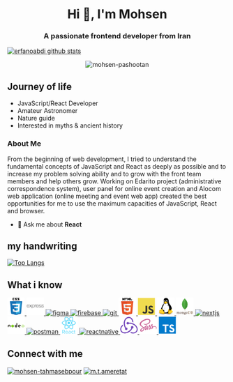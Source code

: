 <h1 align="center">Hi 👋, I'm Mohsen</h1>
<h3 align="center">A passionate frontend developer from Iran</h3>

[![erfanoabdi github stats](https://github-readme-stats.vercel.app/api?username=mohsen-pashootan&show_icons=true&include_all_commits=true&theme=tokyonight)](https://github.com/mohsen-pashootan)


<p align="center"> <img src="https://komarev.com/ghpvc/?username=mohsen-pashootan&label=Profile%20views&color=0e75b6&style=flat" alt="mohsen-pashootan" /> </p>

## Journey of life

- JavaScript/React Developer 
- Amateur Astronomer
- Nature guide
-  Interested in myths & ancient history

### About Me

From the beginning of web development, I tried to understand the fundamental concepts of JavaScript and React as deeply as possible and to increase my problem solving ability and to grow with the front team members and help others grow. Working on Edarito project (administrative correspondence system), user panel for online event creation and Alocom web application (online meeting
and event web app) created the best opportunities for me to use the maximum capacities of JavaScript, React and browser.


- 💬 Ask me about **React**


## my handwriting
[![Top Langs](https://github-readme-stats.vercel.app/api/top-langs/?username=mohsen-pashootan&layout=compact&langs_count=10&theme=tokyonight)](https://github.com/mohsen-pashootan)


## What i know
<p align="left"> <a href="https://www.w3schools.com/css/" target="_blank" rel="noreferrer"> <img src="https://raw.githubusercontent.com/devicons/devicon/master/icons/css3/css3-original-wordmark.svg" alt="css3" width="40" height="40"/> </a> <a href="https://expressjs.com" target="_blank" rel="noreferrer"> <img src="https://raw.githubusercontent.com/devicons/devicon/master/icons/express/express-original-wordmark.svg" alt="express" width="40" height="40"/> </a> <a href="https://www.figma.com/" target="_blank" rel="noreferrer"> <img src="https://www.vectorlogo.zone/logos/figma/figma-icon.svg" alt="figma" width="40" height="40"/> </a> <a href="https://firebase.google.com/" target="_blank" rel="noreferrer"> <img src="https://www.vectorlogo.zone/logos/firebase/firebase-icon.svg" alt="firebase" width="40" height="40"/> </a> <a href="https://git-scm.com/" target="_blank" rel="noreferrer"> <img src="https://www.vectorlogo.zone/logos/git-scm/git-scm-icon.svg" alt="git" width="40" height="40"/> </a> <a href="https://www.w3.org/html/" target="_blank" rel="noreferrer"> <img src="https://raw.githubusercontent.com/devicons/devicon/master/icons/html5/html5-original-wordmark.svg" alt="html5" width="40" height="40"/> </a> <a href="https://developer.mozilla.org/en-US/docs/Web/JavaScript" target="_blank" rel="noreferrer"> <img src="https://raw.githubusercontent.com/devicons/devicon/master/icons/javascript/javascript-original.svg" alt="javascript" width="40" height="40"/> </a> <a href="https://www.linux.org/" target="_blank" rel="noreferrer"> <img src="https://raw.githubusercontent.com/devicons/devicon/master/icons/linux/linux-original.svg" alt="linux" width="40" height="40"/> </a> <a href="https://www.mongodb.com/" target="_blank" rel="noreferrer"> <img src="https://raw.githubusercontent.com/devicons/devicon/master/icons/mongodb/mongodb-original-wordmark.svg" alt="mongodb" width="40" height="40"/> </a> <a href="https://nextjs.org/" target="_blank" rel="noreferrer"> <img src="https://cdn.worldvectorlogo.com/logos/nextjs-2.svg" alt="nextjs" width="40" height="40"/> </a> <a href="https://nodejs.org" target="_blank" rel="noreferrer"> <img src="https://raw.githubusercontent.com/devicons/devicon/master/icons/nodejs/nodejs-original-wordmark.svg" alt="nodejs" width="40" height="40"/> </a> <a href="https://postman.com" target="_blank" rel="noreferrer"> <img src="https://www.vectorlogo.zone/logos/getpostman/getpostman-icon.svg" alt="postman" width="40" height="40"/> </a> <a href="https://reactjs.org/" target="_blank" rel="noreferrer"> <img src="https://raw.githubusercontent.com/devicons/devicon/master/icons/react/react-original-wordmark.svg" alt="react" width="40" height="40"/> </a> <a href="https://reactnative.dev/" target="_blank" rel="noreferrer"> <img src="https://reactnative.dev/img/header_logo.svg" alt="reactnative" width="40" height="40"/> </a> <a href="https://redux.js.org" target="_blank" rel="noreferrer"> <img src="https://raw.githubusercontent.com/devicons/devicon/master/icons/redux/redux-original.svg" alt="redux" width="40" height="40"/> </a> <a href="https://sass-lang.com" target="_blank" rel="noreferrer"> <img src="https://raw.githubusercontent.com/devicons/devicon/master/icons/sass/sass-original.svg" alt="sass" width="40" height="40"/> </a> <a href="https://www.typescriptlang.org/" target="_blank" rel="noreferrer"> <img src="https://raw.githubusercontent.com/devicons/devicon/master/icons/typescript/typescript-original.svg" alt="typescript" width="40" height="40"/> </a> </p>

## Connect with me
<p align="left">
<a href="https://linkedin.com/in/mohsen-tahmasebpour" target="blank"><img align="center" src="https://raw.githubusercontent.com/rahuldkjain/github-profile-readme-generator/master/src/images/icons/Social/linked-in-alt.svg" alt="mohsen-tahmasebpour" height="30" width="40" /></a>
<a href="https://instagram.com/m.t.ameretat" target="blank"><img align="center" src="https://raw.githubusercontent.com/rahuldkjain/github-profile-readme-generator/master/src/images/icons/Social/instagram.svg" alt="m.t.ameretat" height="30" width="40" /></a>
</p>

<!-- <p><img align="center" src="https://github-readme-stats.vercel.app/api/top-langs?username=mohsen-pashootan&show_icons=true&locale=en&layout=compact" alt="mohsen-pashootan" /></p> -->

